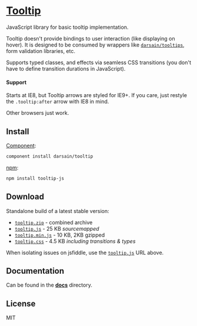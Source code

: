 # [Tooltip](http://darsa.in/tooltip)

JavaScript library for basic tooltip implementation.

Tooltip doesn't provide bindings to user interaction (like displaying on hover). It is designed to be consumed by
wrappers like [`darsain/tooltips`](https://github.com/darsain/tooltips), form validation libraries, etc.

Supports typed classes, and effects via seamless CSS transitions (you don't have to define transition durations in JavaScript).

#### Support

Starts at IE8, but Tooltip arrows are styled for IE9+. If you care, just restyle the
`.tooltip:after` arrow with IE8 in mind.

Other browsers just work.

## Install

[Component](https://github.com/component/component):

```bash
component install darsain/tooltip
```

[npm](https://www.npmjs.com/package/tooltip-js):

```bash
npm install tooltip-js
```

## Download

Standalone build of a latest stable version:

- [`tooltip.zip`](http://darsain.github.io/tooltip/dist/tooltip.zip) - combined archive
- [`tooltip.js`](http://darsain.github.io/tooltip/dist/tooltip.js) - 25 KB *sourcemapped*
- [`tooltip.min.js`](http://darsain.github.io/tooltip/dist/tooltip.min.js) - 10 KB, 2KB gzipped
- [`tooltip.css`](http://darsain.github.io/tooltip/dist/tooltip.css) - 4.5 KB *including transitions & types*

When isolating issues on jsfiddle, use the [`tooltip.js`](http://darsain.github.io/tooltip/dist/tooltip.js) URL above.

## Documentation

Can be found in the **[docs](docs)** directory.

## License

MIT
